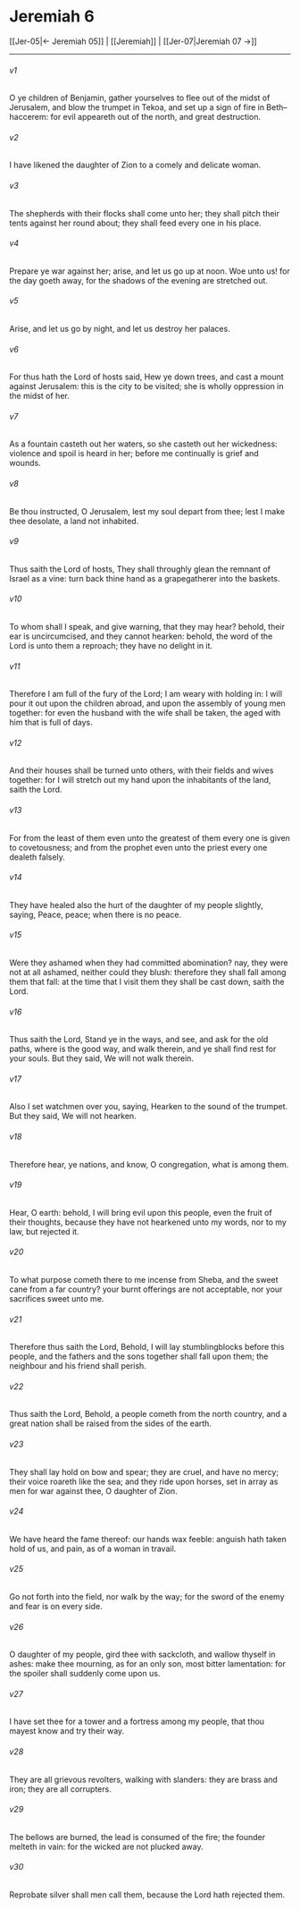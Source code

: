# Jeremiah 6

[[Jer-05|← Jeremiah 05]] | [[Jeremiah]] | [[Jer-07|Jeremiah 07 →]]
***

###### v1
O ye children of Benjamin, gather yourselves to flee out of the midst of Jerusalem, and blow the trumpet in Tekoa, and set up a sign of fire in Beth–haccerem: for evil appeareth out of the north, and great destruction.
###### v2
I have likened the daughter of Zion to a comely and delicate woman.
###### v3
The shepherds with their flocks shall come unto her; they shall pitch their tents against her round about; they shall feed every one in his place.
###### v4
Prepare ye war against her; arise, and let us go up at noon. Woe unto us! for the day goeth away, for the shadows of the evening are stretched out.
###### v5
Arise, and let us go by night, and let us destroy her palaces.
###### v6
For thus hath the Lord of hosts said, Hew ye down trees, and cast a mount against Jerusalem: this is the city to be visited; she is wholly oppression in the midst of her.
###### v7
As a fountain casteth out her waters, so she casteth out her wickedness: violence and spoil is heard in her; before me continually is grief and wounds.
###### v8
Be thou instructed, O Jerusalem, lest my soul depart from thee; lest I make thee desolate, a land not inhabited.
###### v9
Thus saith the Lord of hosts, They shall throughly glean the remnant of Israel as a vine: turn back thine hand as a grapegatherer into the baskets.
###### v10
To whom shall I speak, and give warning, that they may hear? behold, their ear is uncircumcised, and they cannot hearken: behold, the word of the Lord is unto them a reproach; they have no delight in it.
###### v11
Therefore I am full of the fury of the Lord; I am weary with holding in: I will pour it out upon the children abroad, and upon the assembly of young men together: for even the husband with the wife shall be taken, the aged with him that is full of days.
###### v12
And their houses shall be turned unto others, with their fields and wives together: for I will stretch out my hand upon the inhabitants of the land, saith the Lord.
###### v13
For from the least of them even unto the greatest of them every one is given to covetousness; and from the prophet even unto the priest every one dealeth falsely.
###### v14
They have healed also the hurt of the daughter of my people slightly, saying, Peace, peace; when there is no peace.
###### v15
Were they ashamed when they had committed abomination? nay, they were not at all ashamed, neither could they blush: therefore they shall fall among them that fall: at the time that I visit them they shall be cast down, saith the Lord.
###### v16
Thus saith the Lord, Stand ye in the ways, and see, and ask for the old paths, where is the good way, and walk therein, and ye shall find rest for your souls. But they said, We will not walk therein.
###### v17
Also I set watchmen over you, saying, Hearken to the sound of the trumpet. But they said, We will not hearken.
###### v18
Therefore hear, ye nations, and know, O congregation, what is among them.
###### v19
Hear, O earth: behold, I will bring evil upon this people, even the fruit of their thoughts, because they have not hearkened unto my words, nor to my law, but rejected it.
###### v20
To what purpose cometh there to me incense from Sheba, and the sweet cane from a far country? your burnt offerings are not acceptable, nor your sacrifices sweet unto me.
###### v21
Therefore thus saith the Lord, Behold, I will lay stumblingblocks before this people, and the fathers and the sons together shall fall upon them; the neighbour and his friend shall perish.
###### v22
Thus saith the Lord, Behold, a people cometh from the north country, and a great nation shall be raised from the sides of the earth.
###### v23
They shall lay hold on bow and spear; they are cruel, and have no mercy; their voice roareth like the sea; and they ride upon horses, set in array as men for war against thee, O daughter of Zion.
###### v24
We have heard the fame thereof: our hands wax feeble: anguish hath taken hold of us, and pain, as of a woman in travail.
###### v25
Go not forth into the field, nor walk by the way; for the sword of the enemy and fear is on every side.
###### v26
O daughter of my people, gird thee with sackcloth, and wallow thyself in ashes: make thee mourning, as for an only son, most bitter lamentation: for the spoiler shall suddenly come upon us.
###### v27
I have set thee for a tower and a fortress among my people, that thou mayest know and try their way.
###### v28
They are all grievous revolters, walking with slanders: they are brass and iron; they are all corrupters.
###### v29
The bellows are burned, the lead is consumed of the fire; the founder melteth in vain: for the wicked are not plucked away.
###### v30
Reprobate silver shall men call them, because the Lord hath rejected them. 
